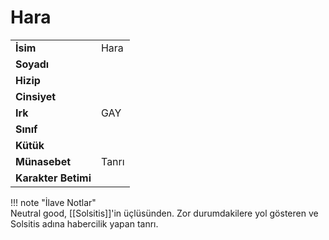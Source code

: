# Hara   
|  |  |  
|---|---|  
| **İsim** | Hara |  
| **Soyadı** |  |  
| **Hizip** |  |  
| **Cinsiyet** |  |  
| **Irk** | GAY |  
| **Sınıf** |  |  
| **Kütük** |  |  
| **Münasebet** | Tanrı |  
| **Karakter Betimi** |  |  
  
  
!!! note "İlave Notlar"  
	Neutral good, [[Solsitis]]'in üçlüsünden. Zor durumdakilere yol gösteren ve Solsitis adına habercilik yapan tanrı.  
